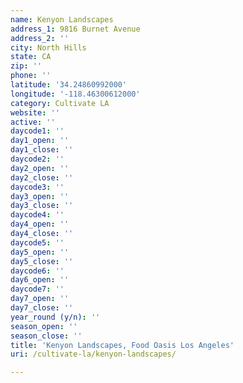 ```yaml
---
name: Kenyon Landscapes
address_1: 9816 Burnet Avenue
address_2: ''
city: North Hills
state: CA
zip: ''
phone: ''
latitude: '34.24860992000'
longitude: '-118.46300612000'
category: Cultivate LA
website: ''
active: ''
daycode1: ''
day1_open: ''
day1_close: ''
daycode2: ''
day2_open: ''
day2_close: ''
daycode3: ''
day3_open: ''
day3_close: ''
daycode4: ''
day4_open: ''
day4_close: ''
daycode5: ''
day5_open: ''
day5_close: ''
daycode6: ''
day6_open: ''
daycode7: ''
day7_open: ''
day7_close: ''
year_round (y/n): ''
season_open: ''
season_close: ''
title: 'Kenyon Landscapes, Food Oasis Los Angeles'
uri: /cultivate-la/kenyon-landscapes/

---
```

